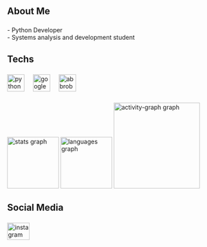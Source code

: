 <h2 align="left">About Me</h2>

###

<p align="left">- Python Developer<br>- Systems analysis and development student</p>

###

<h2 align="left">Techs</h2>

###

<div align="left">
  <img src="https://skillicons.dev/icons?i=py" height="40" alt="python logo"  />
  <img width="12" />
  <img src="https://skillicons.dev/icons?i=gcp" height="40" alt="googlecloud logo"  />
  <img width="12" />
  <img src="https://skillicons.dev/icons?i=bots" height="40" alt="abbrobotstudio logo"  />
</div>

###

<div align="left">
  <img src="https://github-readme-stats.vercel.app/api?username=Teusmlopes&hide_title=false&hide_rank=false&show_icons=true&include_all_commits=true&count_private=true&disable_animations=false&theme=gruvbox_light&locale=en&hide_border=false&order=1" height="120" alt="stats graph"  />
  <img src="https://github-readme-stats.vercel.app/api/top-langs?username=Teusmlopes&locale=en&hide_title=false&layout=compact&card_width=320&langs_count=5&theme=gruvbox_light&hide_border=false&order=2" height="120" alt="languages graph"  />
  <img src="https://github-readme-activity-graph.vercel.app/graph?username=Teusmlopes&radius=16&theme=gruvbox&area=true&order=5&hide_border=false" height="200" alt="activity-graph graph"  />
</div>

###

<h2 align="left">Social Media</h2>

###

<div align="left">
  <a href="https://www.instagram.com/teus_mlopes" target="_blank">
    <img src="https://raw.githubusercontent.com/maurodesouza/profile-readme-generator/master/src/assets/icons/social/instagram/default.svg" width="52" height="40" alt="instagram logo"  />
  </a>
</div>

###
